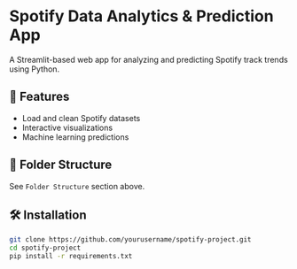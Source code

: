 # Spotify Data Analytics & Prediction App

A Streamlit-based web app for analyzing and predicting Spotify track trends using Python.

## 🚀 Features
- Load and clean Spotify datasets
- Interactive visualizations
- Machine learning predictions

## 📂 Folder Structure
See `Folder Structure` section above.

## 🛠 Installation
```bash
git clone https://github.com/yourusername/spotify-project.git
cd spotify-project
pip install -r requirements.txt
